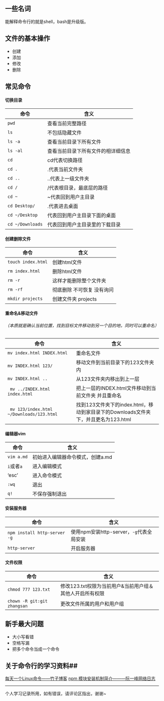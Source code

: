 ## 一些名词
能解释命令行的就是shell，bash是升级版。

## 文件的基本操作
- 创建
- 添加
- 修改
- 删除

## 常见命令
#### 切换目录
|命令|含义|
|-|-|
|`pwd`|查看当前完整路径|
|`ls`|不包括隐藏文件|
|`ls -a`|查看当前目录下所有文件|
|`ls -al`|查看当前目录下所有文件的相详细信息|
|`cd`|cd代表切换路径|
|`cd .`|.代表当前文件夹|
|`cd ..`|..代表上一级文件夹|
|`cd /`|/代表根目录，最底层的路径|
|`cd ~`|~代表回到用户主目录|
|`cd Desktop/`|.代表进去桌面|
|`cd ~/Desktop`|代表回到用户主目录下面的桌面|
|`cd ~/Downloads`|代表回到用户主目录里的下载目录|

#### 创建删除文件
|命令|含义|
|-|-|
|`touch index.html`|创建html文件|
|`rm index.html`|删除html文件|
|`rm -r`|这样才能删除整个文件夹|
|`rm -rf`|彻底删除 不可恢复 没有询问|
|`mkdir projects`|创建文件夹 projects|

#### 重命名&移动文件
###### （本质就是确认当前位置，找到目标文件移动到另一个目的地，同时可以重命名）
|命令|含义|
|-|-|
|`mv index.html INDEX.html`|重命名文件|
|`mv INDEX.html 123/`|移动文件到当前目录下的123文件夹内|
|`mv INDEX.html ..`|从123文件夹内移出到上一层|
|` mv ../INDEX.html index.html`|把上一层的INDEX.html文件移动到当前文件夹 并且重命名|
|` mv 123/index.html ~/Downloads/123.html`|找到123文件夹下的index.html，移动到家目录下的Downloads文件夹下，并且更名为123.html|

#### 编辑器vim
|命令|含义|
|-|-|
|`vim a.md`|初始进入编辑器命令模式，创建a.md|
|`i`或者`a`|进入编辑模式|
|‘esc’|进入命令模式|
|`:wq`|退出|
|`q!`|不保存强制退出|

#### 安装服务器
|命令|含义|
|-|-|
|`npm install http-server -g`|使用npm安装http-server，`-g`代表全局安装|
|`http-server`|开启服务器|

#### 文件权限
|命令|含义|
|-|-|
|`chmod 777 123.txt`|修改123.txt权限为当前用户&当前用户组＆其他人开启所有权限|
|`chown -R git:git zhangsan`|更改文件所属的用户和用户组|

## 新手最大问题
* 大小写看错
* 空格写漏
* 把多个命令当成一个命令

## 关于命令行的学习资料##
[每天一个Linux命令——竹子博客](http://www.cnblogs.com/peida/tag/linux%E5%91%BD%E4%BB%A4/default.html?page=4)
[npm 模块安装机制简介———阮一峰网络日志](http://www.ruanyifeng.com/blog/2016/01/npm-install.html)
* *  *
个人学习记录所用，如有错误，请评论区指出，谢谢~
